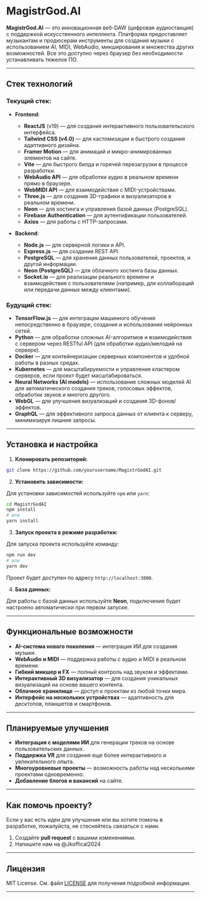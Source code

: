 
# MagistrGod.AI

**MagistrGod.AI** — это инновационная веб-DAW (цифровая аудиостанция) с поддержкой искусственного интеллекта. Платформа предоставляет музыкантам и продюсерам инструменты для создания музыки с использованием AI, MIDI, WebAudio, микширования и множества других возможностей. Все это доступно через браузер без необходимости устанавливать тяжелое ПО.

---

## Стек технологий

### Текущий стек:

* **Frontend**:

  * **ReactJS** (v19) — для создания интерактивного пользовательского интерфейса.
  * **Tailwind CSS (v4.0)** — для кастомизации и быстрого создания адаптивного дизайна.
  * **Framer Motion** — для анимаций и микро-анимированных элементов на сайте.
  * **Vite** — для быстрого билда и горячей перезагрузки в процессе разработки.
  * **WebAudio API** — для обработки аудио в реальном времени прямо в браузере.
  * **WebMIDI API** — для взаимодействия с MIDI-устройствами.
  * **Three.js** — для создания 3D-графики и визуализаторов в реальном времени.
  * **Neon** — для хостинга и управления базой данных (PostgreSQL).
  * **Firebase Authentication** — для аутентификации пользователей.
  * **Axios** — для работы с HTTP-запросами.

* **Backend**:

  * **Node.js** — для серверной логики и API.
  * **Express.js** — для создания REST API.
  * **PostgreSQL** — для хранения данных пользователей, проектов, и другой информации.
  * **Neon (PostgreSQL)** — для облачного хостинга базы данных.
  * **Socket.io** — для реализации реального времени и взаимодействия с пользователями (например, для коллабораций или передачи данных между клиентами).

### Будущий стек:

* **TensorFlow\.js** — для интеграции машинного обучения непосредственно в браузере, создания и использования нейронных сетей.
* **Python** — для обработки сложных AI-алгоритмов и взаимодействия с сервером через RESTful API (для обработки аудио/мелодий на сервере).
* **Docker** — для контейнеризации серверных компонентов и удобной работы в разных средах.
* **Kubernetes** — для масштабируемости и управления кластером серверов, если проект будет масштабироваться.
* **Neural Networks (AI models)** — использование сложных моделей AI для автоматического создания треков, голосовых эффектов, обработки звуков и многого другого.
* **WebGL** — для улучшения визуализаций и создания 3D-фонов/эффектов.
* **GraphQL** — для эффективного запроса данных от клиента к серверу, минимизируя лишние запросы.

---

## Установка и настройка

1. **Клонировать репозиторий:**

```bash
git clone https://github.com/yourusername/MagistrGodAI.git
```

2. **Установить зависимости:**

Для установки зависимостей используйте `npm` или `yarn`:

```bash
cd MagistrGodAI
npm install
# или
yarn install
```

3. **Запуск проекта в режиме разработки:**

Для запуска проекта используйте команду:

```bash
npm run dev
# или
yarn dev
```

Проект будет доступен по адресу `http://localhost:3000`.

4. **База данных:**

Для работы с базой данных используйте **Neon**, подключение будет настроено автоматически при первом запуске.

---

## Функциональные возможности

* **AI-система нового поколения** — интеграция ИИ для создания музыки.
* **WebAudio и MIDI** — поддержка работы с аудио и MIDI в реальном времени.
* **Гибкий микшер и FX** — полный контроль над звуком и эффектами.
* **Интерактивный 3D визуализатор** — для создания уникальных визуализаций на основе вашего контента.
* **Облачное хранилище** — доступ к проектам из любой точки мира.
* **Интерфейс на нескольких устройствах** — адаптивность для десктопов, планшетов и смартфонов.

---

## Планируемые улучшения

* **Интеграция с моделями ИИ** для генерации треков на основе пользовательских данных.
* **Поддержка VR** для создания еще более интерактивного и увлекательного опыта.
* **Многоуровневые проекты** — возможность работы над несколькими проектами одновременно.
* **Добавление блогов и вакансий** на сайте.

---

## Как помочь проекту?

Если у вас есть идеи для улучшения или вы хотите помочь в разработке, пожалуйста, не стесняйтесь связаться с нами.

1. Создайте **pull request** с вашими изменениями.
2. Напишите нам на @Jkoffical2024

---

## Лицензия

MIT License. См. файл [LICENSE](LICENSE) для получения подробной информации.

---


